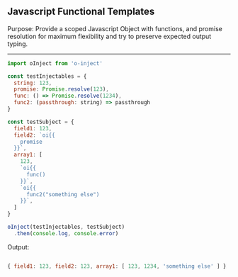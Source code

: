 Javascript Functional Templates
----

Purpose:   Provide a scoped Javascript Object with functions, and promise resolution for maximum flexibility and try to preserve expected output typing.

----

```javascript
import oInject from 'o-inject'

const testInjectables = {
  string: 123,
  promise: Promise.resolve(123),
  func: () => Promise.resolve(1234),
  func2: (passthrough: string) => passthrough
}

const testSubject = {
  field1: 123,
  field2: `oi{{
    promise
  }}`,
  array1: [
    123,
    `oi{{
      func()
    }}`,
    `oi{{
      func2("something else")
    }}`,
  ]
}

oInject(testInjectables, testSubject)
  .then(console.log, console.error)
```

Output: 

```javascript

{ field1: 123, field2: 123, array1: [ 123, 1234, 'something else' ] }

```